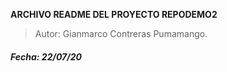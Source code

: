 **ARCHIVO README DEL PROYECTO REPODEMO2**
> Autor: Gianmarco Contreras Pumamango.

##### Fecha: 22/07/20
